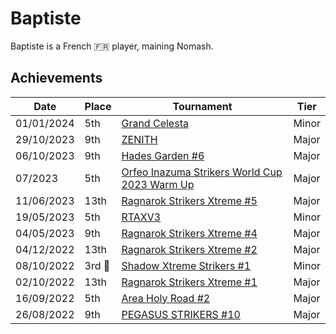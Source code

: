 # Baptiste

Baptiste is a French :fr: player, maining Nomash.

## Achievements

|Date|Place|Tournament|Tier|
|-|-|-|-|
| 01/01/2024 | 5th | [Grand Celesta](../../tournaments/misc/grandcelesta.md) | Minor |
| 29/10/2023 | 9th | [ZENITH](../../tournaments/misc/zenith1.md) | Major |
| 06/10/2023 | 9th | [Hades Garden #6](../../tournaments/hg/hg6.md) | Major |
| 07/2023 | 5th | [Orfeo Inazuma Strikers World Cup 2023 Warm Up](../../tournaments/misc/orfeowc.md) | Major |
| 11/06/2023 | 13th | [Ragnarok Strikers Xtreme #5](../../tournaments/ragna/ragnax5.md) | Major |
| 19/05/2023 | 5th | [RTAXV3](../../tournaments/rtaxv/rtaxv3.md) | Minor |
| 04/05/2023 | 9th | [Ragnarok Strikers Xtreme #4](../../tournaments/ragna/ragnax4.md) | Major |
| 04/12/2022 | 13th | [Ragnarok Strikers Xtreme #2](../../tournaments/ragna/ragnax2.md) | Major |
| 08/10/2022 |3rd :3rd_place_medal: | [Shadow Xtreme Strikers #1](../../tournaments/shadow/shadow1.md) | Minor |
| 02/10/2022 | 13th | [Ragnarok Strikers Xtreme #1](../../tournaments/ragna/ragnax1.md) | Major |
| 16/09/2022 | 5th | [Area Holy Road #2](../../tournaments/misc/holyroad2.md) | Major |
| 26/08/2022 | 9th | [PEGASUS STRIKERS #10](../../tournaments/pegasus/pegasus10.md) | Major |

